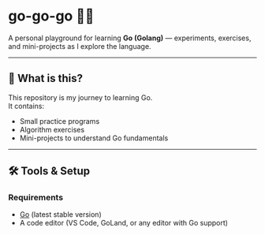 # go-go-go 🏃‍♂️

A personal playground for learning **Go (Golang)** — experiments, exercises, and mini-projects as I explore the language.

---

## 📌 What is this?
This repository is my journey to learning Go.  
It contains:
- Small practice programs
- Algorithm exercises
- Mini-projects to understand Go fundamentals

---

## 🛠 Tools & Setup

### Requirements
- [Go](https://go.dev/dl/) (latest stable version)
- A code editor (VS Code, GoLand, or any editor with Go support)
